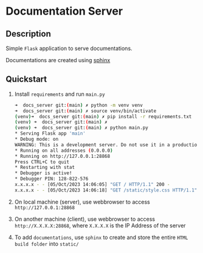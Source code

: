 # Documentation Server

## Description

Simple `Flask` application to serve documentations.

Documentations are created using [sphinx](https://www.sphinx-doc.org/)

## Quickstart

1. Install `requirements` and run `main.py`

   ```bash
   ➜  docs_server git:(main) ✗ python -m venv venv
   ➜  docs_server git:(main) ✗ source venv/bin/activate
   (venv)➜  docs_server git:(main) ✗ pip install -r requirements.txt
   (venv) ➜  docs_server git:(main) ✗
   (venv) ➜  docs_server git:(main) ✗ python main.py
   * Serving Flask app 'main'
   * Debug mode: on
   WARNING: This is a development server. Do not use it in a production deployment. Use a production WSGI server instead.
   * Running on all addresses (0.0.0.0)
   * Running on http://127.0.0.1:28868
   Press CTRL+C to quit
   * Restarting with stat
   * Debugger is active!
   * Debugger PIN: 128-822-576
   x.x.x.x - - [05/Oct/2023 14:06:05] "GET / HTTP/1.1" 200 -
   x.x.x.x - - [05/Oct/2023 14:06:18] "GET /static/style.css HTTP/1.1" 304 -
   ```

1. On local machine (server), use webbrowser to access `http://127.0.0.1:28868`

1. On another machine (client), use webbrowser to access `http://X.X.X.X:28868`, where `X.X.X.X` is the IP Address of the server

1. To add `documentations`, use `sphinx` to create and store the entire `HTML build folder` into `static/`